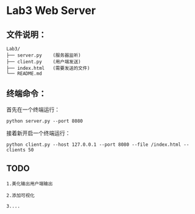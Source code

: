 # Lab3 Web Server

## 文件说明：

```
Lab3/
├── server.py    (服务器监听)
├── client.py    (用户端发送)
├── index.html   (需要发送的文件)
└── README.md    
```

## 终端命令：

首先在一个终端运行：

```
python server.py --port 8080
```

接着新开启一个终端运行：

```
python client.py --host 127.0.0.1 --port 8080 --file /index.html --clients 50
```

## TODO

```
1.美化输出用户端输出

2.添加可视化

3....
```

